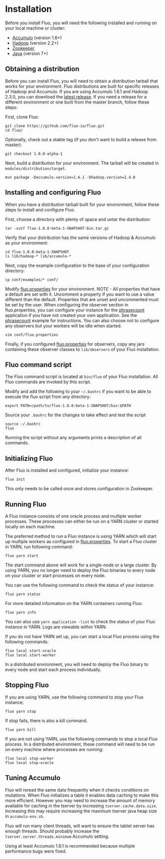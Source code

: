 <!---
Copyright 2014 Fluo authors (see AUTHORS)

Licensed under the Apache License, Version 2.0 (the "License");
you may not use this file except in compliance with the License.
You may obtain a copy of the License at

    http://www.apache.org/licenses/LICENSE-2.0

Unless required by applicable law or agreed to in writing, software
distributed under the License is distributed on an "AS IS" BASIS,
WITHOUT WARRANTIES OR CONDITIONS OF ANY KIND, either express or implied.
See the License for the specific language governing permissions and
limitations under the License.
-->

Installation
============

Before you install Fluo, you will need the following installed and running on
your local machine or cluster:

* [Accumulo][Accumulo] (version 1.6+)
* [Hadoop][Hadoop] (version 2.2+)
* [Zookeeper]
* [Java][Java] (version 7+)

Obtaining a distribution
------------------------

Before you can install Fluo, you will need to obtain a distribution tarball that
works for your environment. Fluo distributions are built for specific releases
of Hadoop and Accumulo. If you are using Accumulo 1.6.1 and Hadoop 2.3.0,
you can download the [latest release][release].  If you need a release for a
different environment or one built from the master branch, follow these steps:

First, clone Fluo:
```
git clone https://github.com/fluo-io/fluo.git
cd fluo/
```

Optionally, check out a stable tag (if you don't want to build a release from master):
```
git checkout 1.0.0-alpha-1
```

Next, build a distribution for your environment. The tarball will be created in 
`modules/distribution/target`.
```
mvn package -Daccumulo.version=1.6.1 -Dhadoop.version=2.4.0
```

Installing and configuring Fluo
-------------------------------

When you have a distribution tarball built for your environment, follow these steps
to install and configure Fluo.

First, choose a directory with plenty of space and untar the distribution:
```
tar -xvzf fluo-1.0.0-beta-1-SNAPSHOT-bin.tar.gz
```

Verify that your distribution has the same versions of Hadoop & Accumulo as your environment:
```
cd fluo-1.0.0-beta-1-SNAPSHOT
ls lib/hadoop-* lib/accumulo-*
```

Next, copy the example configuration to the base of your configuration directory:
```
cp conf/examples/* conf/
```

Modify [fluo.properties] for your environment. NOTE - All properties that have a 
default are set with it.  Uncomment a property if you want to use a value different 
than the default.  Properties that are unset and uncommented must be set by the user.
When configuring the observer section in fluo.properties, you can configure your instance
for the [phrasecount] application if you have not created your own application. See
the [phrasecount] example for instructions. You can also choose not to configure any
observers but your workers will be idle when started.
```
vim conf/fluo.properties
```

Finally, if you configured [fluo.properties] for observers, copy any jars containing these
observer classes to `lib/observers` of your Fluo installation.

Fluo command script
-------------------

The Fluo command script is located at `bin/fluo` of your Fluo installation.  All Fluo
commands are invoked by this script.  

Modify and add the following to your `~/.bashrc` if you want to be able to execute the
fluo script from any directory:
```
export PATH=/path/to/fluo-1.0.0-beta-1-SNAPSHOT/bin:$PATH
```

Source your `.bashrc` for the changes to take effect and test the script
```
source ~/.bashrc
fluo
```
Running the script without any arguments prints a description of all commands.

Initializing Fluo
-----------------

After Fluo is installed and configured, initialize your instance:
```
fluo init
```
This only needs to be called once and stores configuration in Zookeeper.

Running Fluo
------------

A Fluo instance consists of one oracle process and multiple worker processes.
These processes can either be run on a YARN cluster or started locally on each
machine.

The preferred method to run a Fluo instance is using YARN which will start
up multiple workers as configured in [fluo.properties].  To start a Fluo cluster 
in YARN, run following command:
```
fluo yarn start
```

The start command above will work for a single-node or a large cluster.  By
using YARN, you no longer need to deploy the Fluo binaries to every node on your
cluster or start processes on every node.

You can use the following command to check the status of your instance:
```
fluo yarn status
```

For more detailed information on the YARN containers running Fluo:
```
fluo yarn info
```
You can also use `yarn application -list` to check the status of your Fluo instance
in YARN.  Logs are viewable within YARN.  

If you do not have YARN set up, you can start a local Fluo process using
the following commands:
```
fluo local start-oracle
fluo local start-worker
```

In a distributed environment, you will need to deploy the Fluo binary to 
every node and start each process individually.

Stopping Fluo
-------------

If you are using YARN, use the following command to stop your Fluo instance:
```
fluo yarn stop
```
If stop fails, there is also a kill command.
```
fluo yarn kill
```

If you are not using YARN, use the following commands to stop a local Fluo
process.  In a distributed environment, these command will need to be run
on every machine where processes are running:
```
fluo local stop-worker
fluo local stop-oracle
```

Tuning Accumulo
---------------

Fluo will reread the same data frequently when it checks conditions on
mutations.   When Fluo initializes a table it enables data caching to make
this more efficient.  However you may need to increase the amount of memory
available for caching in the tserver by increasing `tserver.cache.data.size`.
Increasing this may require increasing the maximum tserver java heap size in
`accumulo-env.sh`.  

Fluo will run many client threads, will want to ensure the tablet server
has enough threads.  Should probably increase the
`tserver.server.threads.minimum` Accumulo setting.

Using at least Accumulo 1.6.1 is recommended because multiple performance bugs
were fixed.

[Accumulo]: https://accumulo.apache.org/
[Hadoop]: http://hadoop.apache.org/
[Zookeeper]: http://zookeeper.apache.org/
[Java]: https://www.oracle.com/java/index.html
[release]: https://github.com/fluo-io/fluo/releases
[phrasecount]: https://github.com/fluo-io/phrasecount
[fluo.properties]: modules/distribution/src/main/config/fluo.properties
